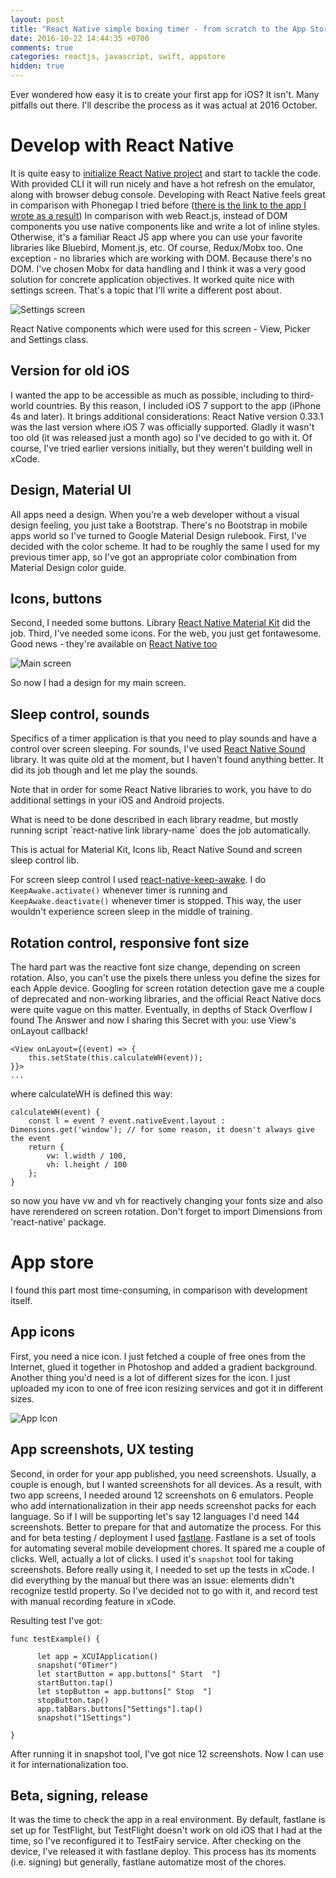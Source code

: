 ```yaml
---
layout: post
title: "React Native simple boxing timer - from scratch to the App Store"
date: 2016-10-22 14:44:35 +0700
comments: true
categories: reactjs, javascript, swift, appstore
hidden: true
---
```


Ever wondered how easy it is to create your first app for iOS? It isn't. Many pitfalls out there. 
I'll describe the process as it was actual at 2016 October. 

<!--more-->

# Develop with React Native

It is quite easy to [initialize React Native project](https://facebook.github.io/react-native/docs/getting-started.html) and start to tackle the code.
With provided CLI it will run nicely and have a hot refresh on the emulator, along with browser debug console.
Developing with React Native feels great in comparison with Phonegap I tried before 
([there is the link to the app I wrote as a result](https://play.google.com/store/apps/details?id=com.firfi.yobatimer))
In comparison with web React.js, instead of DOM components you use native components like <View/> and write a lot of inline styles. 
Otherwise, it's a familiar React JS app where you can use your favorite libraries like Bluebird, Moment.js, etc.
Of course, Redux/Mobx too. One exception - no libraries which are working with DOM. Because there's no DOM.
I've chosen Mobx for data handling and I think it was a very good solution for concrete application objectives.
It worked quite nice with settings screen. That's a topic that I'll write a different post about.

![Settings screen](/images/boxing-timer/settings.png "Boxing timer application settings screen")

React Native components which were used for this screen - View, Picker and Settings class.

## Version for old iOS

I wanted the app to be accessible as much as possible, including to third-world countries. 
By this reason, I included iOS 7 support to the app (iPhone 4s and later). It brings additional considerations: 
React Native version 0.33.1 was the last version where iOS 7 was officially supported. 
Gladly it wasn't too old (it was released just a month ago) so I've decided to go with it.
Of course, I've tried earlier versions initially, but they weren't building well in xCode. 

## Design, Material UI

All apps need a design. When you're a web developer without a visual design feeling, you just take a Bootstrap.
There's no Bootstrap in mobile apps world so I've turned to Google Material Design rulebook. 
First, I've decided with the color scheme. It had to be roughly the same I used for my previous timer app, so I've got 
an appropriate color combination from Material Design color guide. 

## Icons, buttons

Second, I needed some buttons. 
Library [React Native Material Kit](https://github.com/xinthink/react-native-material-kit) did the job.
Third, I've needed some icons. For the web, you just get fontawesome. 
Good news - they're available on [React Native too](https://github.com/oblador/react-native-vector-icons)

![Main screen](/images/boxing-timer/main.png "Boxing timer application main screen")

So now I had a design for my main screen.

## Sleep control, sounds  
  
Specifics of a timer application is that you need to play sounds and have a control over screen sleeping. 
For sounds, I've used [React Native Sound](https://github.com/zmxv/react-native-sound) library. 
It was quite old at the moment, but I haven't found anything better. It did its job though and let me play the sounds.

<div class="jumbotron">
    <p>Note that in order for some React Native libraries to work, you have to do additional settings in your iOS and Android projects.</p>
    <p>What is need to be done described in each library readme, but mostly running script `react-native link library-name` does the job automatically.</p>
    <p>This is actual for Material Kit, Icons lib, React Native Sound and screen sleep control lib.</p>
</div>

For screen sleep control I used [react-native-keep-awake](https://github.com/corbt/react-native-keep-awake). I do `KeepAwake.activate()` whenever timer is running and `KeepAwake.deactivate()` whenever timer is stopped.
This way, the user wouldn't experience screen sleep in the middle of training.

## Rotation control, responsive font size

The hard part was the reactive font size change, depending on screen rotation. 
Also, you can't use the pixels there unless you define the sizes for each Apple device.
Googling for screen rotation detection gave me a couple of deprecated and non-working libraries, 
and the official React Native docs were quite vague on this matter. Eventually, in depths of Stack Overflow I found The Answer and now I sharing this Secret with you:
use View's onLayout callback!

```
<View onLayout={(event) => {
    this.setState(this.calculateWH(event));
}}>
...
```

where calculateWH is defined this way:

```
calculateWH(event) {
    const l = event ? event.nativeEvent.layout : Dimensions.get('window'); // for some reason, it doesn't always give the event
    return {
        vw: l.width / 100,
        vh: l.height / 100
    };
}
```

so now you have vw and vh for reactively changing your fonts size and also have rerendered on screen rotation. 
Don't forget to import Dimensions from 'react-native' package.

# App store

I found this part most time-consuming, in comparison with development itself.

## App icons

First, you need a nice icon. 
I just fetched a couple of free ones from the Internet, glued it together in Photoshop and added a gradient background. 
Another thing you'd need is a lot of different sizes for the icon. 
I just uploaded my icon to one of free icon resizing services and got it in different sizes.

![App Icon](/images/boxing-timer/icon.png "App Icon")

## App screenshots, UX testing

Second, in order for your app published, you need screenshots. 
Usually, a couple is enough, but I wanted screenshots for all devices. 
As a result, with two app screens, I needed around 12 screenshots on 6 emulators. 
People who add internationalization in their app needs screenshot packs for each language. 
So if I will be supporting let's say 12 languages I'd need 144 screenshots. 
Better to prepare for that and automatize the process.
For this and for beta testing / deployment I used [fastlane](https://github.com/fastlane/fastlane).
Fastlane is a set of tools for automating several mobile development chores. 
It spared me a couple of clicks. Well, actually a lot of clicks.
I used it's `snapshot` tool for taking screenshots. Before really using it, I needed to set up the tests in xCode. 
I did everything by the manual but there was an issue: elements didn't recognize testId property. 
So I've decided not to go with it, and record test with manual recording feature in xCode.
 
Resulting test I've got:

```
func testExample() {
      
      let app = XCUIApplication()
      snapshot("0Timer")
      let startButton = app.buttons[" Start  "]
      startButton.tap()
      let stopButton = app.buttons[" Stop  "]
      stopButton.tap()
      app.tabBars.buttons["Settings"].tap()
      snapshot("1Settings")
      
}
```
      
After running it in snapshot tool, I've got nice 12 screenshots. Now I can use it for internationalization too.

## Beta, signing, release   
      
It was the time to check the app in a real environment. 
By default, fastlane is set up for TestFlight, 
but TestFlight doesn't work on old iOS that I had at the time, so I've reconfigured it to TestFairy service.
After checking on the device, I've released it with fastlane deploy. This process has its moments (i.e. signing) 
but generally, fastlane automatize most of the chores.